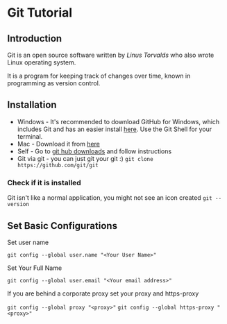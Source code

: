 # Git Tutorial
## Introduction
Git is an open source software written by *Linus Torvalds*
who also wrote Linux operating system.

It is a program for keeping track of changes over time, known in programming as version control.

## Installation
* Windows - It's recommended to download GitHub for Windows, which includes Git and has an easier install [here](http://windows.github.com). Use the Git Shell for your terminal.
* Mac - Download it from [here](http://mac.github.com)
* Self - Go to [git hub downloads](http://git-scm.com/downloads) and follow instructions
* Git via git - you can just git your git :) ```git clone https://github.com/git/git```

### Check if it is installed
Git isn't like a normal application, you might not see an icon created
```git --version```
## Set Basic Configurations
Set user name

```git config --global user.name "<Your User Name>"```

Set Your Full Name

```git config --global user.email "<Your email address>"```

If you are behind a corporate proxy set your proxy and https-proxy

```git config --global proxy "<proxy>"```
```git config --global https-proxy "<proxy>"```


##
